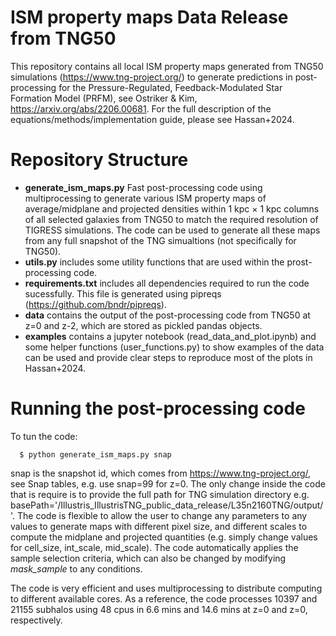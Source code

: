 # ISM property maps Data Release from TNG50

This repository contains all local ISM property maps generated from TNG50 simulations (https://www.tng-project.org/) to generate predictions in post-processing for the Pressure-Regulated, Feedback-Modulated Star Formation Model (PRFM), see Ostriker & Kim, https://arxiv.org/abs/2206.00681. For the full description of the equations/methods/implementation guide, please see Hassan+2024. 

# Repository Structure
  - **generate_ism_maps.py** Fast post-processing code using multiprocessing to generate various ISM property maps of average/midplane and projected densities within 1 kpc $\times$ 1 kpc columns of all selected galaxies from TNG50 to match the required resolution of TIGRESS simulations. The code can be used to generate all these maps from any full snapshot of the TNG simualtions (not specifically for TNG50).  
  - **utils.py** includes some utility functions that are used within the prost-processing code.  
  - **requirements.txt** includes all dependencies required to run the code sucessfully. This file is generated using pipreqs (https://github.com/bndr/pipreqs).
  - **data** contains the output of the post-processing code from TNG50 at z=0 and z-2, which are stored as pickled pandas objects.
  - **examples** contains a jupyter notebook (read_data_and_plot.ipynb) and some helper functions (user_functions.py) to show examples of the data can be used and provide clear steps to reproduce most of the plots in Hassan+2024.

# Running the post-processing code

To tun the code:

      $ python generate_ism_maps.py snap

snap is the snapshot id, which comes from https://www.tng-project.org/, see Snap tables, e.g. use snap=99 for z=0. The only change inside the code that is require is to provide the full path for TNG simulation directory e.g. basePath='/Illustris_IllustrisTNG_public_data_release/L35n2160TNG/output/'. The code is flexible to allow the user to change any parameters to any values to generate maps with different pixel size, and different scales to compute the midplane and projected quantities (e.g. simply change values for cell_size, int_scale, mid_scale). The code automatically applies the sample selection criteria, which can also be changed by modifying *mask_sample* to any conditions. 

The code is very efficient and uses multiprocessing to distribute computing to different available cores. As a reference, the code processes 10397 and 21155 subhalos using 48 cpus in 6.6 mins and 14.6 mins at z=0 and z=0, respectively.

